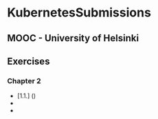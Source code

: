 # KubernetesSubmissions

## MOOC - University of Helsinki

## Exercises

### Chapter 2

- [1.1.] ()
-
-
